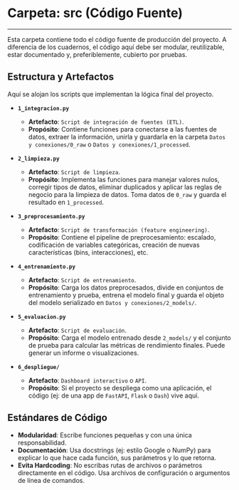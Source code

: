 
# Carpeta: src (Código Fuente)
---
Esta carpeta contiene todo el código fuente de producción del proyecto. A diferencia de los cuadernos, el código aquí debe ser modular, reutilizable, estar documentado y, preferiblemente, cubierto por pruebas.

## Estructura y Artefactos

Aquí se alojan los scripts que implementan la lógica final del proyecto.

- **`1_integracion.py`**
    - **Artefacto**: `Script de integración de fuentes (ETL)`.
    - **Propósito**: Contiene funciones para conectarse a las fuentes de datos, extraer la información, unirla y guardarla en la carpeta `Datos y conexiones/0_raw` o `Datos y conexiones/1_processed`.

- **`2_limpieza.py`**
    - **Artefacto**: `Script de limpieza`.
    - **Propósito**: Implementa las funciones para manejar valores nulos, corregir tipos de datos, eliminar duplicados y aplicar las reglas de negocio para la limpieza de datos. Toma datos de `0_raw` y guarda el resultado en `1_processed`.

- **`3_preprocesamiento.py`**
    - **Artefacto**: `Script de transformación (feature engineering)`.
    - **Propósito**: Contiene el pipeline de preprocesamiento: escalado, codificación de variables categóricas, creación de nuevas características (bins, interacciones), etc.

- **`4_entrenamiento.py`**
    - **Artefacto**: `Script de entrenamiento`.
    - **Propósito**: Carga los datos preprocesados, divide en conjuntos de entrenamiento y prueba, entrena el modelo final y guarda el objeto del modelo serializado en `Datos y conexiones/2_models/`.

- **`5_evaluacion.py`**
    - **Artefacto**: `Script de evaluación`.
    - **Propósito**: Carga el modelo entrenado desde `2_models/` y el conjunto de prueba para calcular las métricas de rendimiento finales. Puede generar un informe o visualizaciones.

- **`6_despliegue/`**
    - **Artefacto**: `Dashboard interactivo` o `API`.
    - **Propósito**: Si el proyecto se despliega como una aplicación, el código (ej: de una app de `FastAPI`, `Flask` o `Dash`) vive aquí.

## Estándares de Código
- **Modularidad**: Escribe funciones pequeñas y con una única responsabilidad.
- **Documentación**: Usa docstrings (ej: estilo Google o NumPy) para explicar lo que hace cada función, sus parámetros y lo que retorna.
- **Evita Hardcoding**: No escribas rutas de archivos o parámetros directamente en el código. Usa archivos de configuración o argumentos de línea de comandos.
